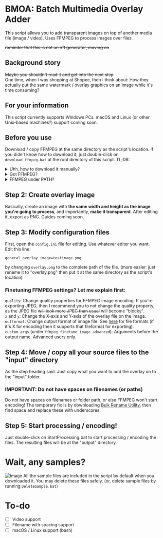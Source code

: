 # BMOA: Batch Multimedia Overlay Adder
This script allows you to add transparent images on top of another media file (image / video). Uses FFMPEG to process images over files.  
  
~~reminder that this is not an nft generator, moving on~~

## Background story
~~Maybe you shouldn't read it and get into the next step~~  
One time, when I was shopping at Shopee, then I think about: How they actually put the same watermark / overlay graphics on an image while it's time consuming?

## For your information
This script currently supports Windows PCs. macOS and Linux (or other Unix-based machines?) support coming soon.

## Before you use
Download / copy FFMPEG at the same directory as the script's location. If you didn't know how to download it, just double-click on `download_ffmpeg.bat` at the root directory of this script. TL;DR:
<details>
<summary>Uhh, how to download it manually?</summary>
1.  Download FFMPEG <a href="https://www.gyan.dev/ffmpeg/builds/ffmpeg-git-essentials.7z">here</a> (Direct link).
<br>
2. Unzip it then copy ffmpeg.exe under the bin directory to the same directory with this script.
</details>
<details>
<summary>Got FFMPEG?</summary>
Just copy it to the same directory where this repo is located. That's all.
</details>
<details>
<summary>FFMPEG under PATH?</summary>
Proceed to the next step. You don't have to setup FFMPEG.
</details>

## Step 2: Create overlay image
Basically, create an image with **the same width and height as the image you're going to process**, and importantly, **make it transparent**. After editing it, export as PNG. Guides coming soon.

## Step 3: Modify configuration files
First, open the `config.ini` file for editing. Use whatever editor you want. Edit this line:
```
general_overlay_image=testimage.png
```
by changing `overlay.png` to the complete path of the file. 
(more easier: just rename it to "overlay.png" then put it at the same directory as the script's location)
### Finetuning FFMPEG settings? Let me explain first:
`quality`: Change quality properties for FFMPEG image encoding. If you're exporting JPEG, then I recommend you to not change the quality property, as the JPEG file ~~will look more JPEG than usual~~ will become "blocky".  
`x` and `y`: Change the X-axis and Y-axis of the overlay file on the image.  
`outformat`: Change output format of image file. See [here](https://www.ffmpeg.org/general.html#toc-Image-Formats) for file formats (if it's X for encoding then it supports that fileformat for exporting).  
`custom_args` (under `ffmpeg_finetune_image_advanced`): Arguments before the output name. Advanced users only.  

## Step 4: Move / copy all your source files to the "input" directory
As the step heading said. Just copy what you want to add the overlay on to the "input" folder.

### IMPORTANT: Do not have spaces on filenames (or paths)
Do not have spaces on filenames or folder path, or else FFMPEG won't start encoding! The temporary fix is by downloading [Bulk Rename Utility](https://www.bulkrenameutility.co.uk/Download.php), then find space and replace these with underscores.

## Step 5: Start processing / encoding!
Just double-click on StartProcessing.bat to start processing / encoding the files. The resulting files will be at the "output" directory.

# Wait, any samples?
![image](https://user-images.githubusercontent.com/37889443/147854202-c1f9a404-e051-450a-934c-4e2c24e085ee.png)
All the sample files are included in the script by default when you downloaded it. You may delete these files safely. (or, delete sample files by running `DeleteSample.bat`)

# To-do
- [ ] Video support
- [ ] Filename with spacing support
- [ ] macOS / Linux support (bash)
